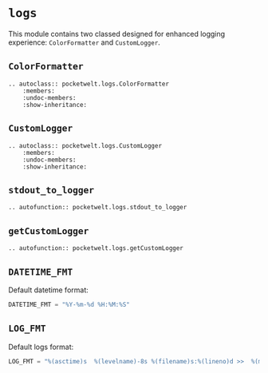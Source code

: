 # `logs`

This module contains two classed designed for enhanced logging experience: `ColorFormatter` and `CustomLogger`.

## `ColorFormatter`

```{eval-rst}
.. autoclass:: pocketwelt.logs.ColorFormatter
    :members:
    :undoc-members:
    :show-inheritance:
```

## `CustomLogger`

```{eval-rst}
.. autoclass:: pocketwelt.logs.CustomLogger
    :members:
    :undoc-members:
    :show-inheritance:
```

## `stdout_to_logger`

```{eval-rst}
.. autofunction:: pocketwelt.logs.stdout_to_logger
```

## `getCustomLogger`

```{eval-rst}
.. autofunction:: pocketwelt.logs.getCustomLogger
```

## `DATETIME_FMT`

Default datetime format:

```python
DATETIME_FMT = "%Y-%m-%d %H:%M:%S"
```

## `LOG_FMT`

Default logs format:

```python
LOG_FMT = "%(asctime)s  %(levelname)-8s %(filename)s:%(lineno)d >>  %(message)s"
```